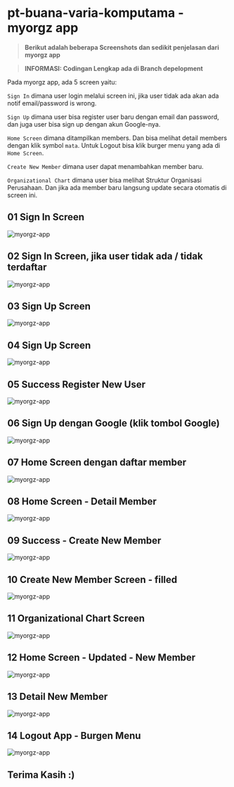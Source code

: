 # pt-buana-varia-komputama - myorgz app

> **Berikut adalah beberapa Screenshots dan sedikit penjelasan dari myorgz app**

> **INFORMASI: Codingan Lengkap ada di Branch depelopment**

Pada myorgz app, ada 5 screen yaitu:

`Sign In` dimana user login melalui screen ini, jika user tidak ada akan ada notif email/password is wrong. 

`Sign Up` dimana user bisa register user baru dengan email dan password, dan juga user bisa sign up dengan akun Google-nya.

`Home Screen` dimana ditampilkan members. Dan bisa melihat detail members dengan klik symbol `mata`.
Untuk Logout bisa klik burger menu yang ada di `Home Screen`.

`Create New Member` dimana user dapat menambahkan member baru.

`Organizational Chart` dimana user bisa melihat Struktur Organisasi Perusahaan. Dan jika ada member baru langsung update secara otomatis di screen ini.

## 01 Sign In Screen
![myorgz-app](./screenshots/01-myorgz-app.jpg)

## 02 Sign In Screen, jika user tidak ada / tidak terdaftar
![myorgz-app](./screenshots/02-myorgz-app.jpg)

## 03 Sign Up Screen
![myorgz-app](./screenshots/03-myorgz-app.jpg)

## 04 Sign Up Screen
![myorgz-app](./screenshots/04-myorgz-app.jpg)

## 05 Success Register New User
![myorgz-app](./screenshots/05-myorgz-app.jpg)

## 06 Sign Up dengan Google (klik tombol Google) 
![myorgz-app](./screenshots/06-myorgz-app.jpg)

## 07 Home Screen dengan daftar member
![myorgz-app](./screenshots/07-myorgz-app.jpg)

## 08 Home Screen - Detail Member
![myorgz-app](./screenshots/08-myorgz-app.jpg)

## 09 Success - Create New Member
![myorgz-app](./screenshots/09-myorgz-app.jpg)

## 10 Create New Member Screen - filled
![myorgz-app](./screenshots/10-myorgz-app.jpg)

## 11 Organizational Chart Screen
![myorgz-app](./screenshots/11-myorgz-app.jpg)

## 12 Home Screen - Updated - New Member
![myorgz-app](./screenshots/12-myorgz-app.jpg)

## 13 Detail New Member
![myorgz-app](./screenshots/13-myorgz-app.jpg)

## 14 Logout App - Burgen Menu
![myorgz-app](./screenshots/14-myorgz-app.jpg)


## Terima Kasih :)